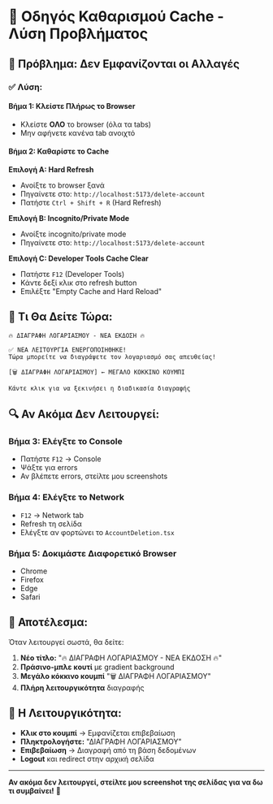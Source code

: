 # 🧹 Οδηγός Καθαρισμού Cache - Λύση Προβλήματος

## 🚨 Πρόβλημα: Δεν Εμφανίζονται οι Αλλαγές

### ✅ Λύση:

#### Βήμα 1: Κλείστε Πλήρως το Browser
- Κλείστε **ΟΛΟ** το browser (όλα τα tabs)
- Μην αφήνετε κανένα tab ανοιχτό

#### Βήμα 2: Καθαρίστε το Cache
**Επιλογή A: Hard Refresh**
- Ανοίξτε το browser ξανά
- Πηγαίνετε στο: `http://localhost:5173/delete-account`
- Πατήστε `Ctrl + Shift + R` (Hard Refresh)

**Επιλογή B: Incognito/Private Mode**
- Ανοίξτε incognito/private mode
- Πηγαίνετε στο: `http://localhost:5173/delete-account`

**Επιλογή C: Developer Tools Cache Clear**
- Πατήστε `F12` (Developer Tools)
- Κάντε δεξί κλικ στο refresh button
- Επιλέξτε "Empty Cache and Hard Reload"

## 🎯 Τι Θα Δείτε Τώρα:

```
🔥 ΔΙΑΓΡΑΦΗ ΛΟΓΑΡΙΑΣΜΟΥ - ΝΕΑ ΕΚΔΟΣΗ 🔥

✅ ΝΕΑ ΛΕΙΤΟΥΡΓΙΑ ΕΝΕΡΓΟΠΟΙΗΘΗΚΕ!
Τώρα μπορείτε να διαγράψετε τον λογαριασμό σας απευθείας!

[🗑️ ΔΙΑΓΡΑΦΗ ΛΟΓΑΡΙΑΣΜΟΥ] ← ΜΕΓΑΛΟ ΚΟΚΚΙΝΟ ΚΟΥΜΠΙ

Κάντε κλικ για να ξεκινήσει η διαδικασία διαγραφής
```

## 🔍 Αν Ακόμα Δεν Λειτουργεί:

### Βήμα 3: Ελέγξτε το Console
- Πατήστε `F12` → Console
- Ψάξτε για errors
- Αν βλέπετε errors, στείλτε μου screenshots

### Βήμα 4: Ελέγξτε το Network
- `F12` → Network tab
- Refresh τη σελίδα
- Ελέγξτε αν φορτώνει το `AccountDeletion.tsx`

### Βήμα 5: Δοκιμάστε Διαφορετικό Browser
- Chrome
- Firefox
- Edge
- Safari

## 🎉 Αποτέλεσμα:

Όταν λειτουργεί σωστά, θα δείτε:

1. **Νέο τίτλο:** "🔥 ΔΙΑΓΡΑΦΗ ΛΟΓΑΡΙΑΣΜΟΥ - ΝΕΑ ΕΚΔΟΣΗ 🔥"
2. **Πράσινο-μπλε κουτί** με gradient background
3. **Μεγάλο κόκκινο κουμπί** "🗑️ ΔΙΑΓΡΑΦΗ ΛΟΓΑΡΙΑΣΜΟΥ"
4. **Πλήρη λειτουργικότητα** διαγραφής

## 🚀 Η Λειτουργικότητα:

- **Κλικ στο κουμπί** → Εμφανίζεται επιβεβαίωση
- **Πληκτρολογήστε:** "ΔΙΑΓΡΑΦΗ ΛΟΓΑΡΙΑΣΜΟΥ"
- **Επιβεβαίωση** → Διαγραφή από τη βάση δεδομένων
- **Logout** και redirect στην αρχική σελίδα

---

**Αν ακόμα δεν λειτουργεί, στείλτε μου screenshot της σελίδας για να δω τι συμβαίνει!** 🔧
